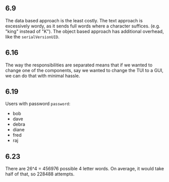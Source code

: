 ## 6.9
The data based approach is the least costly.
The text approach is excessively wordy, as it sends full words where a character suffices. (e.g. "king" instead of "K").
The object based approach has additional overhead, like the `serialVersionUID`.

## 6.16
The way the responsibilities are separated means that if we wanted to change one of the components,
say we wanted to change the TUI to a GUI, we can do that with minimal hassle.

## 6.19
Users with password `password`:
- bob
- dave
- debra
- diane
- fred
- raj

## 6.23
There are 26^4 = 456976 possible 4 letter words.
On average, it would take half of that, so 228488 attempts.